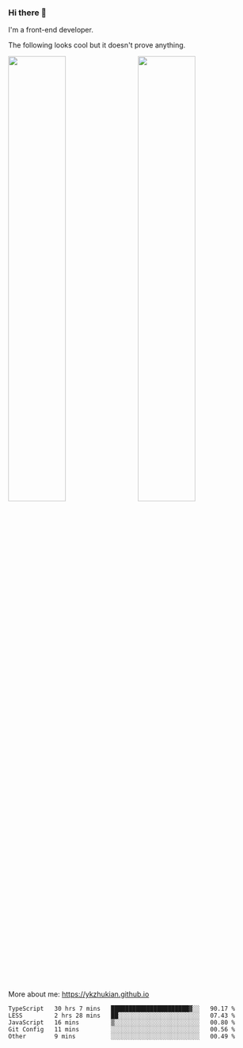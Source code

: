 ### Hi there 👋

I'm a front-end developer.

The following looks cool but it doesn't prove anything.

[<img align="right" width="48%" src="https://github-readme-stats.vercel.app/api?username=ykzhukian&show_icons=true&theme=dracula">](https://github.com/anuraghazra/github-readme-stats)

[<img width="48%" src="https://github-readme-stats.vercel.app/api/top-langs/?username=ykzhukian&layout=compact&theme=dracula">](https://github.com/anuraghazra/github-readme-stats)

More about me: 
https://ykzhukian.github.io

<!--START_SECTION:waka-->
```text
TypeScript   30 hrs 7 mins   ██████████████████████▓░░   90.17 % 
LESS         2 hrs 28 mins   ██░░░░░░░░░░░░░░░░░░░░░░░   07.43 % 
JavaScript   16 mins         ▒░░░░░░░░░░░░░░░░░░░░░░░░   00.80 % 
Git Config   11 mins         ░░░░░░░░░░░░░░░░░░░░░░░░░   00.56 % 
Other        9 mins          ░░░░░░░░░░░░░░░░░░░░░░░░░   00.49 % 
```
<!--END_SECTION:waka-->
